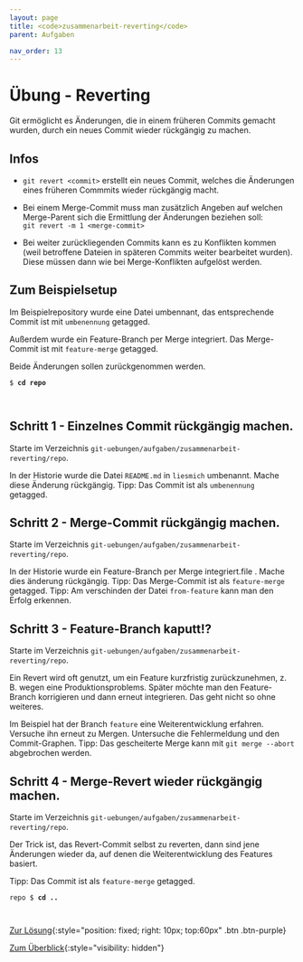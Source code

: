 ```yaml
---
layout: page
title: <code>zusammenarbeit-reverting</code>
parent: Aufgaben

nav_order: 13
---
```

# Übung - Reverting

Git ermöglicht es Änderungen, 
die in einem früheren Commits gemacht wurden,
durch ein neues Commit wieder rückgängig zu machen.

## Infos

* `git revert <commit>` erstellt ein neues Commit, 
  welches die Änderungen eines früheren Commmits wieder
  rückgängig macht.

* Bei einem Merge-Commit
  muss man zusätzlich Angeben auf welchen Merge-Parent
  sich die Ermittlung der Änderungen beziehen soll:<br/>
  `git revert -m 1 <merge-commit>` 

* Bei weiter zurückliegenden Commits kann es zu Konflikten kommen
  (weil betroffene Dateien in späteren Commits weiter bearbeitet wurden).
  Diese müssen dann wie bei Merge-Konflikten aufgelöst werden.

## Zum Beispielsetup

Im Beispielrepository wurde eine Datei umbennant,
das entsprechende Commit ist mit `umbenennung` getagged.

Außerdem wurde ein Feature-Branch per Merge integriert.
Das Merge-Commit ist mit `feature-merge` getagged.

Beide Änderungen sollen zurückgenommen werden.


<pre><code>$ <b>cd repo</b><br><br><br></code></pre>


<!--UEB-Reverting--><h2>Schritt 1 - Einzelnes Commit rückgängig machen.</h2>

Starte im Verzeichnis `git-uebungen/aufgaben/zusammenarbeit-reverting/repo`.

In der Historie wurde die Datei `README.md` in `liesmich`
umbenannt. Mache diese Änderung rückgängig.
Tipp: Das Commit ist als `umbenennung` getagged.

<!--UEB-Reverting--><h2>Schritt 2 - Merge-Commit rückgängig machen.</h2>

Starte im Verzeichnis `git-uebungen/aufgaben/zusammenarbeit-reverting/repo`.

In der Historie wurde ein Feature-Branch per Merge integriert.file . Mache dies änderung rückgängig.
Tipp: Das Merge-Commit ist als `feature-merge` getagged. 
Tipp: Am verschinden der Datei `from-feature` kann man den Erfolg erkennen.

<!--UEB-Reverting--><h2>Schritt 3 - Feature-Branch kaputt!?</h2>

Starte im Verzeichnis `git-uebungen/aufgaben/zusammenarbeit-reverting/repo`.

Ein Revert wird oft genutzt, um ein Feature kurzfristig zurückzunehmen,
z. B. wegen eine Produktionsproblems.
Später möchte man den Feature-Branch korrigieren und dann erneut integrieren. 
Das geht nicht so ohne weiteres.

Im Beispiel hat der Branch `feature` eine Weiterentwicklung erfahren.
Versuche ihn erneut zu Mergen.
Untersuche die Fehlermeldung und den Commit-Graphen.
Tipp: Das gescheiterte Merge kann mit `git merge --abort` abgebrochen werden.

<!--UEB-Reverting--><h2>Schritt 4 - Merge-Revert wieder rückgängig machen.</h2>

Starte im Verzeichnis `git-uebungen/aufgaben/zusammenarbeit-reverting/repo`.

Der Trick ist, das Revert-Commit selbst zu reverten,
dann sind jene Änderungen wieder da,
auf denen die Weiterentwicklung des Features basiert.

Tipp: Das Commit ist als `feature-merge` getagged.


<pre><code>repo $ <b>cd ..</b><br><br><br></code></pre>


[Zur Lösung](loesung-zusammenarbeit-reverting.html){:style="position: fixed; right: 10px; top:60px" .btn .btn-purple}

[Zum Überblick](../../ueberblick.html){:style="visibility: hidden"}

